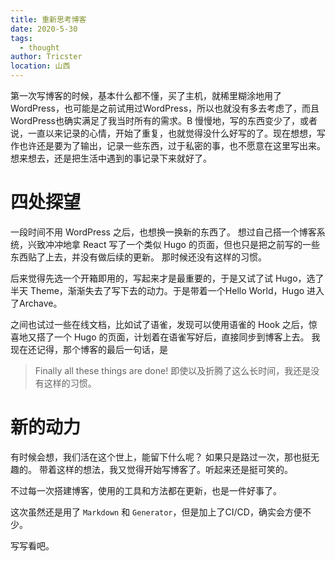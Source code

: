 ```yaml
---
title: 重新思考博客
date: 2020-5-30
tags: 
  - thought
author: Tricster
location: 山西  
---
```


第一次写博客的时候，基本什么都不懂，买了主机，就稀里糊涂地用了WordPress，也可能是之前试用过WordPress，所以也就没有多去考虑了，而且WordPress也确实满足了我当时所有的需求。B
慢慢地，写的东西变少了，或者说，一直以来记录的心情，开始了重复，也就觉得没什么好写的了。现在想想，写作也许还是要为了输出，记录一些东西，过于私密的事，也不愿意在这里写出来。
想来想去，还是把生活中遇到的事记录下来就好了。

# 四处探望

一段时间不用 WordPress 之后，也想换一换新的东西了。
想过自己搭一个博客系统，兴致冲冲地拿 React 写了一个类似 Hugo 的页面，但也只是把之前写的一些东西贴了上去，并没有做后续的更新。
那时候还没有这样的习惯。

后来觉得先选一个开箱即用的，写起来才是最重要的，于是又试了试 Hugo，选了半天 Theme，渐渐失去了写下去的动力。于是带着一个Hello World，Hugo 进入了Archave。

之间也试过一些在线文档，比如试了语雀，发现可以使用语雀的 Hook 之后，惊喜地又搭了一个 Hugo 的页面，计划着在语雀写好后，直接同步到博客上去。
我现在还记得，那个博客的最后一句话，是
> Finally all these things are done!
即使以及折腾了这么长时间，我还是没有这样的习惯。

# 新的动力

有时候会想，我们活在这个世上，能留下什么呢？
如果只是路过一次，那也挺无趣的。
带着这样的想法，我又觉得开始写博客了。听起来还是挺可笑的。

不过每一次搭建博客，使用的工具和方法都在更新，也是一件好事了。

这次虽然还是用了 `Markdown` 和 `Generator`，但是加上了CI/CD，确实会方便不少。

写写看吧。